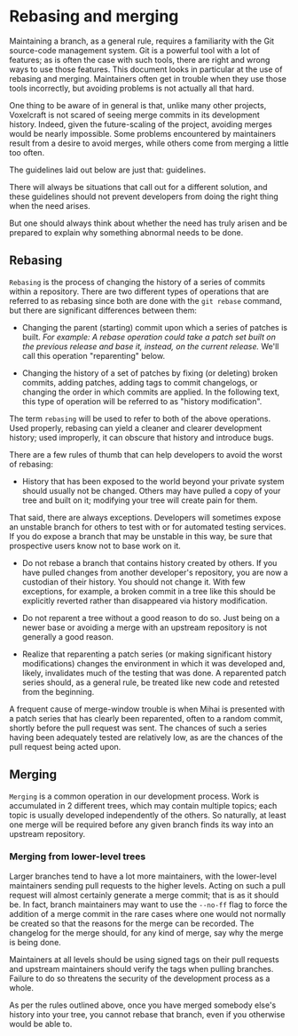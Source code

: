 <!--
===-----------------------------------------------------------------------------------===
Copyright (c) 2021 Voxelcraft

For copying notice, see https://github.com/CMihai99/voxelcraft/blob/main/COPYING.
For licenses we use, see https://github.com/CMihai99/voxelcraft/tree/main/LICENSES.
===-----------------------------------------------------------------------------------===
-->

# Rebasing and merging

Maintaining a branch, as a general rule, requires a familiarity with the Git source-code
management system. Git is a powerful tool with a lot of features; as is often the case
with such tools, there are right and wrong ways to use those features. This document looks
in particular at the use of rebasing and merging. Maintainers often get in trouble when
they use those tools incorrectly, but avoiding problems is not actually all that hard.

One thing to be aware of in general is that, unlike many other projects,
Voxelcraft is not scared of seeing merge commits in its development history.
Indeed, given the future-scaling of the project, avoiding merges would be nearly impossible.
Some problems encountered by maintainers result from a desire to avoid merges,
while others come from merging a little too often.

The guidelines laid out below are just that: guidelines.

There will always be situations that call out for a different solution, and these guidelines
should not prevent developers from doing the right thing when the need arises.

But one should always think about whether the need has truly arisen
and be prepared to explain why something abnormal needs to be done.

## Rebasing

``Rebasing`` is the process of changing the history of a series of commits within a repository.
There are two different types of operations that are referred to as rebasing since both
are done with the ``git rebase`` command, but there are significant differences between them:

-   Changing the parent (starting) commit upon which a series of patches is built.
    *For example: A rebase operation could take a patch set built on the previous release
    and base it, instead, on the current release.* We'll call this operation "reparenting" below.

-   Changing the history of a set of patches by fixing (or deleting) broken commits, adding patches,
    adding tags to commit changelogs, or changing the order in which commits are applied.
    In the following text, this type of operation will be referred to as "history modification".

The term ``rebasing`` will be used to refer to both of the above operations.
Used properly, rebasing can yield a cleaner and clearer development history;
used improperly, it can obscure that history and introduce bugs.

There are a few rules of thumb that can help developers to avoid the worst of rebasing:

-   History that has been exposed to the world beyond your private system should
    usually not be changed. Others may have pulled a copy of your tree and built
    on it; modifying your tree will create pain for them.

That said, there are always exceptions. Developers will sometimes expose an unstable branch
for others to test with or for automated testing services. If you do expose a branch that
may be unstable in this way, be sure that prospective users know not to base work on it.

-   Do not rebase a branch that contains history created by others.
    If you have pulled changes from another developer's repository,
    you are now a custodian of their history. You should not change it.
    With few exceptions, for example, a broken commit in a tree like this
    should be explicitly reverted rather than disappeared via history modification.

-   Do not reparent a tree without a good reason to do so. Just being on a newer base
    or avoiding a merge with an upstream repository is not generally a good reason.

-   Realize that reparenting a patch series (or making significant history modifications)
    changes the environment in which it was developed and, likely, invalidates
    much of the testing that was done. A reparented patch series should, as a general rule,
    be treated like new code and retested from the beginning.

A frequent cause of merge-window trouble is when Mihai is presented with a patch series
that has clearly been reparented, often to a random commit, shortly before
the pull request was sent. The chances of such a series having been adequately tested
are relatively low, as are the chances of the pull request being acted upon.

## Merging

``Merging`` is a common operation in our development process. Work is accumulated
in 2 different trees, which may contain multiple topics; each topic is usually
developed independently of the others. So naturally, at least one merge will
be required before any given branch finds its way into an upstream repository.

### Merging from lower-level trees

Larger branches tend to have a lot more maintainers, with the lower-level maintainers
sending pull requests to the higher levels. Acting on such a pull request will almost
certainly generate a merge commit; that is as it should be. In fact, branch maintainers
may want to use the ``--no-ff`` flag to force the addition of a merge commit in the rare cases
where one would not normally be created so that the reasons for the merge can be recorded.
The changelog for the merge should, for any kind of merge, say why the merge is being done.

Maintainers at all levels should be using signed tags on their pull requests
and upstream maintainers should verify the tags when pulling branches.
Failure to do so threatens the security of the development process as a whole.

As per the rules outlined above, once you have merged somebody else's history
into your tree, you cannot rebase that branch, even if you otherwise would be able to.
